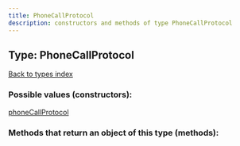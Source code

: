 ```yaml
---
title: PhoneCallProtocol
description: constructors and methods of type PhoneCallProtocol
---
```

## Type: PhoneCallProtocol  
[Back to types index](index.md)



### Possible values (constructors):

[phoneCallProtocol](../constructors/phoneCallProtocol.md)  



### Methods that return an object of this type (methods):



